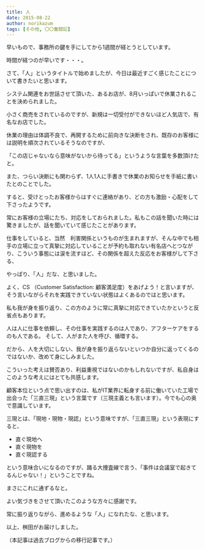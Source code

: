 ```yaml
---
title: 人
date: 2015-08-22
author: norikazum
tags: [その他, 〇〇奮闘記]
---
```


早いもので、事務所の鍵を手にしてから1週間が経とうとしています。

時間が経つのが早いです・・・。

さて、「人」というタイトルで始めましたが、今日は最近すごく感じたことについて書きたいと思います。

システム関連をお世話させて頂いた、あるお店が、8月いっぱいで休業されることを決められました。

小さく商売をされているのですが、新規は一切受付ができないほど人気店で、有名なお店でした。

休業の理由は体調不良で、再開するために前向きな決断をされ、既存のお客様には説明を順次されているそうなのですが、

「この店じゃないなら意味がないから待ってる」というような言葉を多数頂けたと。

また、つらい決断にも関わらず、1人1人に手書きで休業のお知らせを手紙に書いたとのことでした。

すると、受けとったお客様からはすぐに連絡があり、どの方も激励・心配をして下さったようです。

常にお客様の立場にたち、対応をしておられました。私もこの話を聞いた時には驚きましたが、話を聞いていて感じたことがあります。

仕事をしていると、当然　利害関係というものが生まれますが、そんな中でも相手の立場に立って真摯に対応していることが予約も取れない有名店へとつながり、こういう事態には涙を流すほど、その関係を超えた反応をお客様がして下さる、

やっぱり、「人」だな、と思いました。

よく、CS （Customer Satisfaction: 顧客満足度）をあげよう！と言いますが、そう言いながらそれを実践できていない状態はよくあるのではと思います。

私も我が身を振り返り、この方のように常に真摯に対応できていたかというと反省点もあります。

人は人に仕事を依頼し、その仕事を実践するのは人であり、アフターケアをするのも人である。
そして、人がまた人を呼び、循環する。

だから、人を大切にしない、我が身を振り返らないといつか自分に返ってくるのではないか、改めて身にしみました。

こういった考えは賛否あり、利益重視ではないのかもしれないですが、私自身はこのような考えにはとても共感します。

顧客本位という点で思い出すのは、私がIT業界に転身する前に働いていた工場で出会った「三直三現」という言葉です（三現主義とも言います）。今でも心の奥で意識しています。

三現とは、「現地・現物・現認」という意味ですが、「三直三現」という表現にすると、

* 直ぐ現地へ
* 直ぐ現物を
* 直ぐ現認する

という意味合いになるのですが、踊る大捜査線で言う、「事件は会議室で起きてるんじゃない！」ということですね。

まさにこれに通ずるなと。

よい気づきをさせて頂いたこのような方々に感謝です。

常に振り返りながら、進めるような「人」になれたな、と思います。

以上、桝田がお届けしました。

（本記事は過去ブログからの移行記事です。）